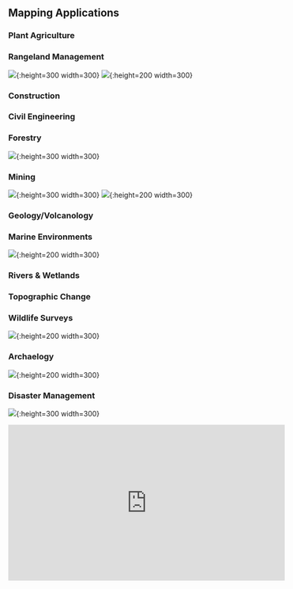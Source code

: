 
## Mapping Applications
### Plant Agriculture
### Rangeland Management
![](images/cows_srer.png){:height=300 width=300}
![](images/srer_pointcloud.png){:height=200 width=300}

### Construction
### Civil Engineering
### Forestry
![](images/forest_images.png){:height=300 width=300}

### Mining
![](images/mining1.png){:height=300 width=300}
![](images/mining2.png){:height=200 width=300}


### Geology/Volcanology
### Marine Environments
![](images/coral_reef.png){:height=200 width=300}

### Rivers & Wetlands
### Topographic Change
### Wildlife Surveys
![](images/monkey_survey.png){:height=200 width=300}

### Archaelogy
![](images/archaelogy.png){:height=200 width=300}

### Disaster Management
![](images/disaster.png){:height=300 width=300}


<iframe width="560" height="315" src="https://www.youtube.com/embed/1VUXgwoNQRs" title="YouTube video player" frameborder="0" allow="accelerometer; autoplay; clipboard-write; encrypted-media; gyroscope; picture-in-picture; web-share" allowfullscreen></iframe>
